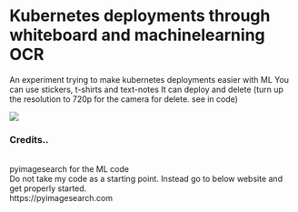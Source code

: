 # Kubernetes deployments through whiteboard and machinelearning OCR
An experiment trying to make kubernetes deployments easier with ML
You can use stickers, t-shirts and text-notes
It can deploy and delete (turn up the resolution to 720p for the camera for delete. see in code)

![](/opencvtesseract.gif)

### Credits.. <br/>
 <br/>
pyimagesearch for the ML code  <br/>
Do not take my code as a starting point. Instead go to below website and get properly started. <br/>
https://pyimagesearch.com <br/>
